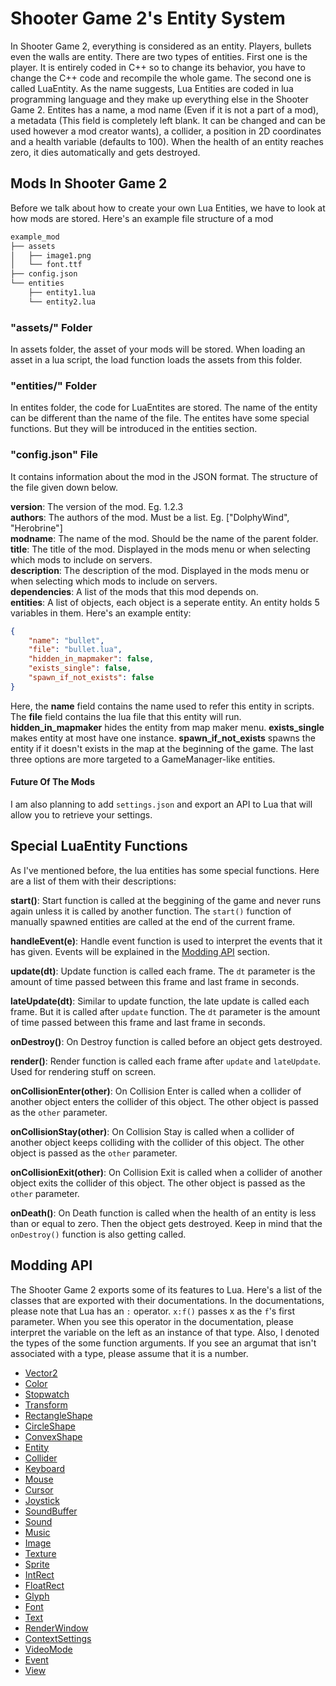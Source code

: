 # Shooter Game 2's Entity System
In Shooter Game 2, everything is considered as an entity. Players, bullets even the walls are entity. There are two types of entities. First one is the player. It is entirely coded in C++ so to change its behavior, you have to change the C++ code and recompile the whole game. The second one is called LuaEntity. As the name suggests, Lua Entities are coded in lua programming language and they make up everything else in the Shooter Game 2. Entites has a name, a mod name (Even if it is not a part of a mod), a metadata (This field is completely left blank. It can be changed and can be used however a mod creator wants), a collider, a position in 2D coordinates and a health variable (defaults to 100). When the health of an entity reaches zero, it dies automatically and gets destroyed.  

## Mods In Shooter Game 2
Before we talk about how to create your own Lua Entities, we have to look at how mods are stored. Here's an example file structure of a mod
```bash
example_mod
├── assets
│   ├── image1.png
│   └── font.ttf
├── config.json
└── entities
    ├── entity1.lua
    └── entity2.lua
```

### "assets/" Folder
In assets folder, the asset of your mods will be stored. When loading an asset in a lua script, the load function loads the assets from this folder.

### "entities/" Folder
In entites folder, the code for LuaEntites are stored. The name of the entity can be different than the name of the file. The entites have some special functions. But they will be introduced in the entities section.

### "config.json" File
It contains information about the mod in the JSON format. The structure of the file given down below.  

**version**: The version of the mod. Eg. 1.2.3  
**authors**: The authors of the mod. Must be a list. Eg. ["DolphyWind", "Herobrine"]  
**modname**: The name of the mod. Should be the name of the parent folder.  
**title**: The title of the mod. Displayed in the mods menu or when selecting which mods to include on servers.  
**description**: The description of the mod. Displayed in the mods menu or when selecting which mods to include on servers.  
**dependencies**: A list of the mods that this mod depends on.  
**entities**: A list of objects, each object is a seperate entity. An entity holds 5 variables in them. Here's an example entity:  
```json
{
    "name": "bullet",
    "file": "bullet.lua",
    "hidden_in_mapmaker": false,
    "exists_single": false,
    "spawn_if_not_exists": false
}
```
Here, the **name** field contains the name used to refer this entity in scripts. The **file** field contains the lua file that this entity will run. **hidden_in_mapmaker** hides the entity from map maker menu. **exists_single** makes entity at most have one instance. **spawn_if_not_exists** spawns the entity if it doesn't exists in the map at the beginning of the game. The last three options are more targeted to a GameManager-like entities.

#### Future Of The Mods
I am also planning to add `settings.json` and export an API to Lua that will allow you to retrieve your settings.

## Special LuaEntity Functions
As I've mentioned before, the lua entities has some special functions. Here are a list of them with their descriptions:

**start()**: Start function is called at the beggining of the game and never runs again unless it is called by another function. The `start()` function of manually spawned entities are called at the end of the current frame.  

**handleEvent(e)**: Handle event function is used to interpret the events that it has given. Events will be explained in the [Modding API](#modding-api) section.

**update(dt)**: Update function is called each frame. The `dt` parameter is the amount of time passed between this frame and last frame in seconds.

**lateUpdate(dt)**: Similar to update function, the late update is called each frame. But it is called after `update` function. The `dt` parameter is the amount of time passed between this frame and last frame in seconds.  

**onDestroy()**: On Destroy function is called before an object gets destroyed.

**render()**: Render function is called each frame after `update` and `lateUpdate`. Used for rendering stuff on screen.

**onCollisionEnter(other)**: On Collision Enter is called when a collider of another object enters the collider of this object. The other object is passed as the `other` parameter.

**onCollisionStay(other)**: On Collision Stay is called when a collider of another object keeps colliding with the collider of this object. The other object is passed as the `other` parameter.

**onCollisionExit(other)**: On Collision Exit is called when a collider of another object exits the collider of this object. The other object is passed as the `other` parameter.

**onDeath()**: On Death function is called when the health of an entity is less than or equal to zero. Then the object gets destroyed. Keep in mind that the `onDestroy()` function is also getting called.

## Modding API 
The Shooter Game 2 exports some of its features to Lua. Here's a list of the classes that are exported with their documentations. In the documentations, please note that Lua has an `:` operator. `x:f()` passes x as the `f`'s first parameter. When you see this operator in the documentation, please interpret the variable on the left as an instance of that type. Also, I denoted the types of the some function arguments. If you see an argumat that isn't associated with a type, please assume that it is a number.  

+ [Vector2](./Vector2Documentation.md)
+ [Color](./ColorDocumentation.md)
+ [Stopwatch](./StopwatchDocumentation.md)
+ [Transform](./TransformDocumentation.md)
+ [RectangleShape](./RectangleShapeDocumentation.md)
+ [CircleShape](./CircleShapeDocumentation.md)
+ [ConvexShape](./ConvexShapeDocumentation.md)
+ [Entity]()
+ [Collider]()
+ [Keyboard](./KeyboardDocumentation.md)
+ [Mouse](./MouseDocumentation.md)
+ [Cursor](./CursorDocumentation.md)
+ [Joystick](./JoystickDocumentation.md)
+ [SoundBuffer]()
+ [Sound]()
+ [Music]()
+ [Image]()
+ [Texture]()
+ [Sprite]()
+ [IntRect]()
+ [FloatRect]()
+ [Glyph](./GlyphDocumentation.md)
+ [Font]()
+ [Text]()
+ [RenderWindow]()
+ [ContextSettings]()
+ [VideoMode]()
+ [Event]()
+ [View]()
